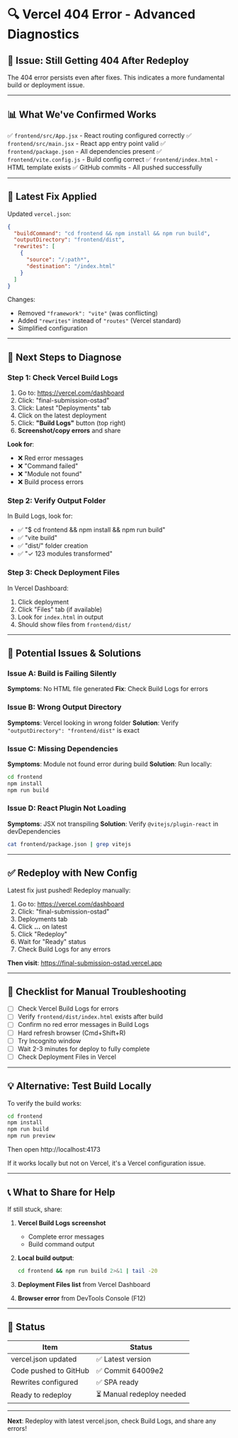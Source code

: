 # 🔍 Vercel 404 Error - Advanced Diagnostics

## 🚨 **Issue: Still Getting 404 After Redeploy**

The 404 error persists even after fixes. This indicates a more fundamental build or deployment issue.

---

## 📊 **What We've Confirmed Works**

✅ `frontend/src/App.jsx` - React routing configured correctly
✅ `frontend/src/main.jsx` - React app entry point valid
✅ `frontend/package.json` - All dependencies present
✅ `frontend/vite.config.js` - Build config correct
✅ `frontend/index.html` - HTML template exists
✅ GitHub commits - All pushed successfully

---

## 🔧 **Latest Fix Applied**

Updated `vercel.json`:
```json
{
  "buildCommand": "cd frontend && npm install && npm run build",
  "outputDirectory": "frontend/dist",
  "rewrites": [
    {
      "source": "/:path*",
      "destination": "/index.html"
    }
  ]
}
```

Changes:
- Removed `"framework": "vite"` (was conflicting)
- Added `"rewrites"` instead of `"routes"` (Vercel standard)
- Simplified configuration

---

## 🧪 **Next Steps to Diagnose**

### **Step 1: Check Vercel Build Logs**

1. Go to: https://vercel.com/dashboard
2. Click: "final-submission-ostad"
3. Click: Latest "Deployments" tab
4. Click on the latest deployment
5. Click: **"Build Logs"** button (top right)
6. **Screenshot/copy errors** and share

**Look for**:
- ❌ Red error messages
- ❌ "Command failed"
- ❌ "Module not found"
- ❌ Build process errors

### **Step 2: Verify Output Folder**

In Build Logs, look for:
- ✅ "$ cd frontend && npm install && npm run build"
- ✅ "vite build"
- ✅ "dist/" folder creation
- ✅ "✓ 123 modules transformed"

### **Step 3: Check Deployment Files**

In Vercel Dashboard:
1. Click deployment
2. Click "Files" tab (if available)
3. Look for `index.html` in output
4. Should show files from `frontend/dist/`

---

## 🐛 **Potential Issues & Solutions**

### **Issue A: Build is Failing Silently**

**Symptoms**: No HTML file generated
**Fix**: Check Build Logs for errors

### **Issue B: Wrong Output Directory**

**Symptoms**: Vercel looking in wrong folder
**Solution**: Verify `"outputDirectory": "frontend/dist"` is exact

### **Issue C: Missing Dependencies**

**Symptoms**: Module not found error during build
**Solution**: Run locally:
```bash
cd frontend
npm install
npm run build
```

### **Issue D: React Plugin Not Loading**

**Symptoms**: JSX not transpiling
**Solution**: Verify `@vitejs/plugin-react` in devDependencies
```bash
cat frontend/package.json | grep vitejs
```

---

## ✅ **Redeploy with New Config**

Latest fix just pushed! Redeploy manually:

1. Go to: https://vercel.com/dashboard
2. Click: "final-submission-ostad"
3. Deployments tab
4. Click **...** on latest
5. Click "Redeploy"
6. Wait for "Ready" status
7. Check Build Logs for any errors

**Then visit**: https://final-submission-ostad.vercel.app

---

## 📝 **Checklist for Manual Troubleshooting**

- [ ] Check Vercel Build Logs for errors
- [ ] Verify `frontend/dist/index.html` exists after build
- [ ] Confirm no red error messages in Build Logs
- [ ] Hard refresh browser (Cmd+Shift+R)
- [ ] Try Incognito window
- [ ] Wait 2-3 minutes for deploy to fully complete
- [ ] Check Deployment Files in Vercel

---

## 💡 **Alternative: Test Build Locally**

To verify the build works:

```bash
cd frontend
npm install
npm run build
npm run preview
```

Then open http://localhost:4173

If it works locally but not on Vercel, it's a Vercel configuration issue.

---

## 📞 **What to Share for Help**

If still stuck, share:

1. **Vercel Build Logs screenshot**
   - Complete error messages
   - Build command output

2. **Local build output**:
   ```bash
   cd frontend && npm run build 2>&1 | tail -20
   ```

3. **Deployment Files list** from Vercel Dashboard

4. **Browser error** from DevTools Console (F12)

---

## 🚀 **Status**

| Item | Status |
|------|--------|
| vercel.json updated | ✅ Latest version |
| Code pushed to GitHub | ✅ Commit 64009e2 |
| Rewrites configured | ✅ SPA ready |
| Ready to redeploy | ⏳ Manual redeploy needed |

---

**Next**: Redeploy with latest vercel.json, check Build Logs, and share any errors!
